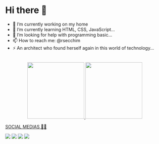 # Hi there 👋

- 🔭 I’m currently working on my home 
- 🌱 I’m currently learning HTML, CSS, JavaScript...
- 🤔 I’m looking for help with programming basic...
- 📫 How to reach me: @rsecchim
- ⚡ An architect who found herself again in this world of technology...

<br>
  <div align="center">
    <a href="https://github.com/Ar3secchim">
    <img height="180em" src="https://github-readme-stats.vercel.app/api?username=Ar3secchim&show_icons=true&theme=dracula&include_all_commits=true&count_private=true"/>
    <img height="180em" src="https://github-readme-stats.vercel.app/api/top-langs/?username=Ar3secchim&layout=compact&langs_count=7&theme=dracula"/>
  </div>
  <p>
  <p>
  SOCIAL MEDIAS 👩‍💻
  
  <p>
  <div>
    <a href="https://www.twitch.tv/rsecchim" target="_blank"><img src="https://img.shields.io/badge/Twitch-9146FF?style=for-the-badge&logo=twitch&logoColor=white" target="_blank"></a>
   <a href="https://discord.gg/wagxzStdcR" target="_blank"><img src="https://img.shields.io/badge/Discord-7289DA?style=for-the-badge&logo=discord&logoColor=white" target="_blank"></a> 
    <a href = "mailto:renarasecchim@gmail.com"><img src="https://img.shields.io/badge/-Gmail-%23333?style=for-the-badge&logo=gmail&logoColor=white" target="_blank"></a>
    <a href="https://www.linkedin.com/in/renarasecchim/" target="_blank"><img src="https://img.shields.io/badge/-LinkedIn-%230077B5?style=for-the-badge&logo=linkedin&logoColor=white" target="_blank"></a> 
  </div>
